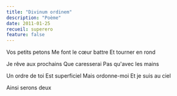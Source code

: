 ```yaml
---
title: "Divinum ordinem"
description: "Poème"
date: 2011-01-25
recueil: superero
feature: false
---
```



Vos petits petons
Me font le cœur battre
Et tourner en rond

Je rêve aux prochains
Que caresserai
Pas qu'avec les mains

Un ordre de toi
Est superficiel
Mais ordonne-moi
Et je suis au ciel

Ainsi serons deux
